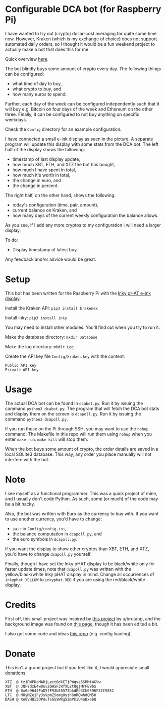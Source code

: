 # Configurable DCA bot (for Raspberry Pi)
I have wanted to try out (crypto) dollar-cost averaging for quite some time now. However, Kraken (which is my exchange of choice) does not support automated daily orders, so I thought it would be a fun weekend project to actually make a bot that does this for me.

Quick overview [here](https://www.reddit.com/r/CryptoCurrency/comments/fkvsb7/i_made_a_configurable_dca_bot_using_a_raspberry/).

The bot blindly buys some amount of crypto every day. The following things can be configured:

* what time of day to buy,
* what crypto to buy, and
* how many euros to spend.

Further, each day of the week can be configured independently such that it will buy e.g. Bitcoin on four days of the week and Ethereum on the other three. Finally, it can be configured to not buy anything on specific weekdays.

Check the ```Config``` directory for an example configuration.

I have connected a small e-ink display as seen in the picture. A separate program will update this display with some stats from the DCA bot. The left half of the display shows the following:

* timestamp of last display update,
* how much XBT, ETH, and XTZ the bot has bought,
* how much I have spent in total,
* how much it's worth in total,
* the change in euro, and
* the change in percent.

The right half, on the other hand, shows the following:

* today's configuration (time, pair, amount),
* current balance on Kraken, and
* how many days of the current weekly configuration the balance allows.

As you see, if I add any more cryptos to my configuration I will need a larger display.

To do:
* Display timestamp of latest buy.

Any feedback and/or advice would be great.

# Setup
This bot has been written for the Raspberry Pi with the [Inky pHAT e-ink display](https://shop.pimoroni.com/products/inky-phat?variant=12549254217811).

Install the Kraken API:
```pip3 install krakenex```

Install inky:
```pip3 install inky```

You may need to install other modules. You'll find out when you try to run it.

Make the database directory:
```mkdir Database```

Make the log directory:
```mkdir Log```

Create the API key file ```Config/kraken.key``` with the content:
```
Public API key
Private API key
```

# Usage
The actual DCA bot can be found in ```dcabot.py```. Run it by issuing the command ```python3 dcabot.py```.
The program that will fetch the DCA bot stats and display them on the screen is ```dcapoll.py```. Run it by issuing the command ```python3 dcapoll.py```.

If you run these on the Pi through SSH, you may want to use the ```nohup``` command. The Makefile in this repo will run them using ```nohup``` when you enter ```make run```. ```make kill``` will stop them.

When the bot buys some amount of crypto, the order details are saved in a local SQLite3 database. This way, any order you place manually will not interfere with the bot.

# Note
I see myself as a functional programmer. This was a quick project of mine, and I usually don't code Python. As such, some (or much) of the code may be a bit hacky.

Also, the bot was written with Euro as the currency to buy with. If you want to use another currency, you'd have to change:
* ```pair``` in ```Config/config.ini```,
* the balance computation in ```dcapoll.py```, and
* the euro symbols in ```dcapoll.py```.

If you want the display to show other cryptos than XBT, ETH, and XTZ, you'd have to change ```dcapoll.py``` yourself.

Finally, though I have set the Inky pHAT display to be black/white only for faster update times, note that ```dcapoll.py``` was written with the yellow/black/white Inky pHAT display in mind. Change all occurrences of ```inkyphat.YELLOW``` to ```inkyphat.RED``` if you are using the red/black/white display.

# Credits
First off, this small project was inspired by [this project](https://www.reddit.com/r/CryptoCurrency/comments/d737wg/i_set_up_a_raspberry_pi_trading_bot_with_an_eink/) by u/brutang, and the background image was found on [this page](https://www.electromaker.io/project/view/taking-the-raspberry-pi-inky-phat-to-the-next-level), though it has been edited a bit.

I also got some code and ideas [this repo](https://github.com/Dodo33/btfd-bitcoin-bot) (e.g. config loading).

# Donate
This isn't a grand project but if you feel like it, I would appreciate small donations:

```
XTZ  @ tz1RWPDoMABjLect6dkETjPWgva5SRMtWGVw
XBT  @ 3QFYdxE4wUuv2GWSF3RfXL2t8gjMrFE9bS
ETH  @ 0x6e9644FaD57F93b58573bAdEe3Cb0596F32C9852
LTC  @ MUyMZejFyJsVpmZ5omg8yzh6nRQwhdQM5U
DASH @ Xe6VHQi5DPdufsGSSWRg5ZmPkiU4oBxebQ
```
